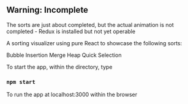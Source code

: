 ## Warning: Incomplete

The sorts are just about completed, but the actual animation is not completed - Redux is installed but not yet operable

A sorting visualizer using pure React to showcase the following sorts:

Bubble
Insertion
Merge
Heap
Quick
Selection

To start the app, within the directory, type

### `npm start`

To run the app at localhost:3000 within the browser